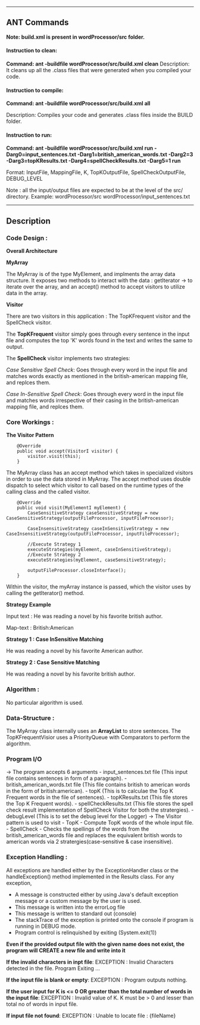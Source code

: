
-----------------------------------------------------------------------

## ANT Commands 
 **Note: build.xml is present in wordProcessor/src folder.**

#### Instruction to clean:

**Command: ant -buildfile wordProcessor/src/build.xml clean**
Description: It cleans up all the .class files that were generated when you
compiled your code.

#### Instruction to compile:

 **Command: ant -buildfile wordProcessor/src/build.xml all**

Description: Compiles your code and generates .class files inside the BUILD folder.

#### Instruction to run:

 **Command: ant -buildfile wordProcessor/src/build.xml run -Darg0=input_sentences.txt -Darg1=british_american_words.txt -Darg2=3 -Darg3=topKResults.txt -Darg4=spellCheckResults.txt -Darg5=1 run**

Format: InputFile, MappingFile, K, TopKOutputFile, SpellCheckOutputFile, DEBUG_LEVEL

Note : all the input/output files are expected to be at the level of the src/ directory. Example:
wordProcessor/src
wordProcessor/input_sentences.txt

-----------------------------------------------------------------------
## Description

### Code Design :

**Overall Architecture**

**MyArray**

The MyArray is of the type MyElement, and implments the array data structure. It exposes two methods to interact with the data : getIterator -> to iterate over the array, and an accept() method to accept visitors to utilize data in the array. 

**Visitor**

There are two visitors in this application : The TopKFrequent visitor and the SpellCheck visitor. 

The **TopKFrequent** visitor simply goes through every sentence in the input file and computes the top 'K' words found in the text and writes the same to output. 

The **SpellCheck** visitor implements two strategies:

*Case Sensitive Spell Check*:
Goes through every word in the input file and matches words exactly as mentioned in the british-american mapping file, and replces them. 

*Case In-Sensitive Spell Check*:
Goes through every word in the input file and matches words irrespective of their casing in the british-american mapping file, and replces them. 

### **Core Workings :**


**The Visitor Pattern**

```
    @Override
    public void accept(VisitorI visitor) {
        visitor.visit(this);
    }

```
The MyArray class has an accept method which takes in specialized visitors in order to use the data stored in MyArray. The accept method uses double dispatch to select which visitor to call based on the runtime types of the calling class and the called visitor. 

```
    @Override
    public void visit(MyElementI myElement) {
        CaseSensitiveStrategy caseSensitiveStrategy = new CaseSensitiveStrategy(outputFileProcessor, inputFileProcessor);
        
        CaseInsensitiveStrategy caseInSensitiveStrategy = new CaseInsensitiveStrategy(outputFileProcessor, inputFileProcessor);

        //Execute Strategy 1
        executeStrategies(myElement, caseInSensitiveStrategy);
        //Execute Strategy 2
        executeStrategies(myElement, caseSensitiveStrategy);
        
        outputFileProcessor.closeInterface();
    }
```

Within the visitor, the myArray instance is passed, which the visitor uses by calling the getIterator() method. 

**Strategy Example**

Input text  : He was reading a novel by his favorite british author.

Map-text : British:American

**Strategy 1 : Case InSensitive Matching**

He was reading a novel by his favorite American author.

**Strategy 2 : Case Sensitive Matching**

He was reading a novel by his favorite british author.

### Algorithm :

No particular algorithm is used.
 
### Data-Structure :

The MyArray class internally uses an **ArrayList** to store sentences. The TopKFrequentVisior uses a PriorityQueue with Comparators to perform the algorithm. 

### Program I/O

-> The program accepts 6 arguments
    - input_sentences.txt file (This input file contains sentences in form of a paragraph).
    - british_american_words.txt file (This file contains british to american words in the form of british:american).
    - topK (This is to calculae the Top K Frequent words in the file of sentences).
    - topKResults.txt (This file stores the Top K Frequent words).
    - spellCheckResults.txt (This file stores the spell check result implementation of SpellCheck Visitor for both  the stratergies).
    - debugLevel (This is to set the debug level for the Logger)
-> The Visitor pattern is used to visit
    - TopK - Compute TopK words of the whole input file.
    - SpellCheck - Checks the spellings of the words from the british_american_words file and replaces the equivalent british words to american words via 2 stratergies(case-sensitive & case insensitive).


### Exception Handling :

All exceptions are handled either by the ExceptionHandler class or the handleException() method implemented in the Results class. 
For any exception,
 - A message is constructed either by using Java's default exception message or a custom message by the user is used.
 - This message is written into the errorLog file
 - This message is written to standard out (console)
 - The stackTrace of the exception is printed onto the console if program is running in DEBUG mode.
 - Program control is relinquished by exiting (System.exit(1))


**Even if the provided output file with the given name does not exist, the program will CREATE a new file and write into it**

**If the invalid characters in inpt file**:
EXCEPTION : Invalid Characters detected in the file. Program Exiting ... 

**If the input file is blank or empty**:
EXCEPTION : Program outputs nothing. 

**If the user input for K is <= 0  OR  greater than the total number of words in the input file**:
EXCEPTION : Invalid value of K. K must be > 0 and lesser than total no of words in input file.

**If input file not found**:
EXCEPTION : Unable to locate file : {fileName}


